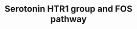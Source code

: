 ---
annotations:
- type: Pathway Ontology
  value: serotonin signaling pathway
authors:
- Aruke
- Khanspers
- MaintBot
- AlexanderPico
- Thomas
- Andra
- Egonw
- Fehrhart
- Eweitz
description: This pathway is courtesy of Ariadne Genomics Pathway Studio.
last-edited: 2021-12-17
organisms:
- Homo sapiens
redirect_from:
- /index.php/Pathway:WP722
- /instance/WP722
schema-jsonld:
- '@context': https://schema.org/
  '@id': https://wikipathways.github.io/pathways/WP722.html
  '@type': Dataset
  creator:
    '@type': Organization
    name: WikiPathways
  description: This pathway is courtesy of Ariadne Genomics Pathway Studio.
  keywords:
  - MAPK3
  - HTR1D
  - GNAO1
  - RPS6K
  - PDPK1
  - HTR1F
  - FOS
  - HTR1E
  - CREB1
  - MAP2K2
  - RASGRP1
  - PLC
  - MAP2K6
  - MAP2K3
  - PtdIns3P
  - MAPK1
  - 1,2-Diacetin
  - PKC
  - ELK4
  - HTR1B
  - Ras
  - GNAI1
  - GNAI2
  - PI3K
  - MAPK14
  - Serotonin
  - MAPKAPK2
  - MAPKAPK3
  - CALCIUM
  - ITPR1
  - RASGRF1
  - Gb/g
  - GNAI3
  - RHOA
  - HTR1A
  - 1,4,5-Insp3
  - SRF
  - MAP2K1
  - ELK1
  - MAP3K1
  - BRAF
  - RPS6KA5
  - RAP1A
  license: CC0
  name: Serotonin HTR1 group and FOS pathway
seo: CreativeWork
title: Serotonin HTR1 group and FOS pathway
wpid: WP722
---